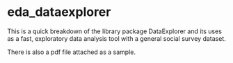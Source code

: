 # eda_dataexplorer
This is a quick breakdown of the library package DataExplorer and its uses as a fast, exploratory data analysis tool with a general social survey dataset.

There is also a pdf file attached as a sample.
